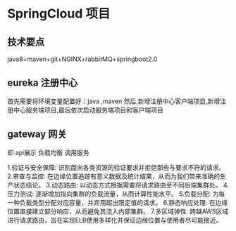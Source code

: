 # SpringCloud 项目

## 技术要点
java8+maven+git+NGINX+rabbitMQ+springboot2.0

## eureka 注册中心
首先需要将环境变量配置好：java ,maven 然后,新增注册中心客户端项目,新增注册中心服务端项目,最后依次启动服务端项目和客户端项目


## gateway 网关
即 api展示 负载均衡 调用服务

1.验证与安全保障: 识别面向各类资源的验证要求并拒绝那些与要求不符的请求。
2.审查与监控: 在边缘位置追踪有意义数据及统计结果，从而为我们带来准确的生产状态结论。
3.动态路由: 以动态方式根据需要将请求路由至不同后端集群处。
4.压力测试: 逐渐增加指向集群的负载流量，从而计算性能水平。
5.负载分配: 为每一种负载类型分配对应容量，并弃用超出限定值的请求。
6.静态响应处理: 在边缘位置直接建立部分响应，从而避免其流入内部集群。
7.多区域弹性: 跨越AWS区域进行请求路由，旨在实现ELB使用多样化并保证边缘位置与使用者尽可能接近。
